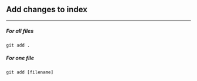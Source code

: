 ## Add changes to index
--------------

##### For all files  

`git add .`  

##### For one file  

`git add [filename]`
